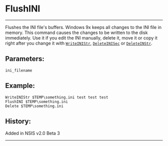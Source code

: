 # FlushINI

---

Flushes the INI file's buffers. Windows 9x keeps all changes to the INI file in memory. This command causes the changes to be written to the disk immediately. Use it if you edit the INI manually, delete it, move it or copy it right after you change it with [`WriteINIStr`][1], [`DeleteINISec`][2] or [`DeleteINStr`][3].

## Parameters:

    ini_filename

## Example:

	WriteINIStr $TEMP\something.ini test test test
	FlushINI $TEMP\something.ini
	Delete $TEMP\something.ini

## History:

Added in NSIS v2.0 Beta 3

---

[1]: WriteINIStr.md
[2]: DeleteINISec.md
[3]: DeleteINIStr.md